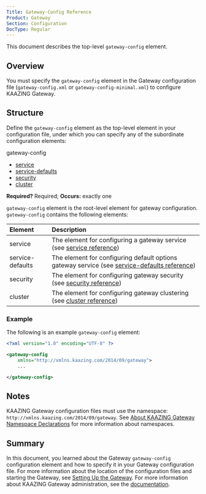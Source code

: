 ```yaml
---
Title: Gateway-Config Reference
Product: Gateway
Section: Configuration
DocType: Regular
---
```


This document describes the top-level `gateway-config` element.

Overview
----------------------------------

You must specify the `gateway-config` element in the Gateway configuration file (`gateway-config.xml` or `gateway-config-minimal.xml`) to configure KAAZING Gateway.

Structure
-----------------------------------------

Define the `gateway-config` element as the top-level element in your configuration file, under which you can specify any of the subordinate configuration elements:

gateway-config
-   [service](r_configure_gateway_service.md)
-   [service-defaults](r_configure_gateway_service_defaults.md)
-   [security](r_configure_gateway_security.md)
-   [cluster](r_configure_gateway_cluster.md)

**Required?** Required; **Occurs:** exactly one

`gateway-config` element is the root-level element for gateway configuration. `gateway-config` contains the following elements:

| Element          | Description                                                                                                                             |
|:-----------------|:----------------------------------------------------------------------------------------------------------------------------------------|
| service          | The element for configuring a gateway service (see [service reference](r_configure_gateway_service.md))                                 |
| service-defaults | The element for configuring default options gateway service (see [service-defaults reference](r_configure_gateway_service_defaults.md)) |
| security         | The element for configuring gateway security (see [security reference](r_configure_gateway_security.md))                                |
| cluster          | The element for configuring gateway clustering (see [cluster reference](r_configure_gateway_cluster.md))                                |

### Example

The following is an example `gateway-config` element:

``` xml
<?xml version="1.0" encoding="UTF-8" ?>

<gateway-config
    xmlns="http://xmlns.kaazing.com/2014/09/gateway">
    ...

</gateway-config>
```

Notes
-----

KAAZING Gateway configuration files must use the namespace: ` http://xmlns.kaazing.com/2014/09/gateway`. See [About KAAZING Gateway Namespace Declarations](c_configure_gateway_concepts.md#about-kaazing-gateway-namespace-declarations) for more information about namespaces.

Summary
-------

In this document, you learned about the Gateway `gateway-config` configuration element and how to specify it in your Gateway configuration file. For more information about the location of the configuration files and starting the Gateway, see [Setting Up the Gateway](../about/setup-guide.md). For more information about KAAZING Gateway administration, see the [documentation](../index.md).

